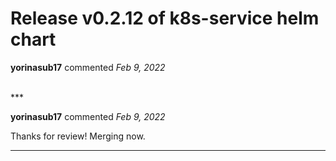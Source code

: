 # Release v0.2.12 of k8s-service helm chart

**yorinasub17** commented *Feb 9, 2022*


<br />
***


**yorinasub17** commented *Feb 9, 2022*

Thanks for review! Merging now.
***

